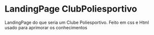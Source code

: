 # LandingPage ClubPoliesportivo
LandingPage do que seria um Clube Poliesportivo.
Feito em css e Html
usado para aprimorar os conhecimentos

